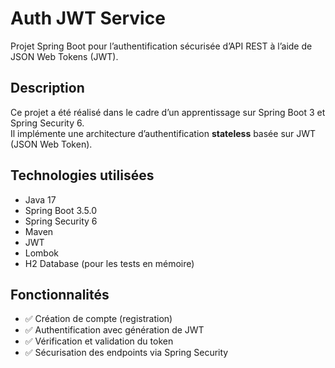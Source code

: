 # Auth JWT Service

 Projet Spring Boot pour l’authentification sécurisée d’API REST à l’aide de JSON Web Tokens (JWT).

##  Description

Ce projet a été réalisé dans le cadre d’un apprentissage sur Spring Boot 3 et Spring Security 6.  
Il implémente une architecture d’authentification **stateless** basée sur JWT (JSON Web Token).

##  Technologies utilisées

- Java 17
- Spring Boot 3.5.0
- Spring Security 6
- Maven
- JWT
- Lombok
- H2 Database (pour les tests en mémoire)

##  Fonctionnalités

- ✅ Création de compte (registration)
- ✅ Authentification avec génération de JWT
- ✅ Vérification et validation du token
- ✅ Sécurisation des endpoints via Spring Security




